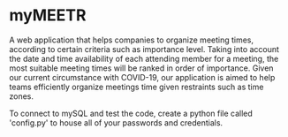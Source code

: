 # myMEETR
A web application that helps companies to organize meeting times, according to certain criteria such as importance level. Taking into account the date and time availability of each attending member for a meeting, the most suitable meeting times will be ranked in order of importance. Given our current circumstance with COVID-19, our application is aimed to help teams efficiently organize meetings time given restraints such as time zones. 

To connect to mySQL and test the code, create a python file called 'config.py' to house all of your passwords and credentials.

